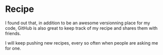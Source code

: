 # Recipe

I found out that, in addition to be an awesome versionning place for my code, GitHub is also great to keep track of my recipe and shares them with friends.

I will keep pushing new recipes, every so often when people are asking me for one.
